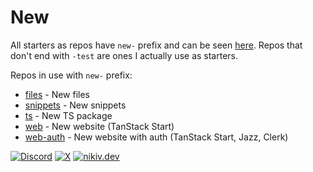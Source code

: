 # New

All starters as repos have `new-` prefix and can be seen [here](https://github.com/nikitavoloboev?tab=repositories&q=new-). Repos that don't end with `-test` are ones I actually use as starters.

Repos in use with `new-` prefix:

- [files](https://github.com/nikitavoloboev/new-files) - New files
- [snippets](https://github.com/nikitavoloboev/new-snippets) - New snippets
- [ts](https://github.com/nikitavoloboev/new-ts) - New TS package
- [web](https://github.com/nikitavoloboev/new-web) - New website (TanStack Start)
- [web-auth](https://github.com/nikitavoloboev/new-web-auth) - New website with auth (TanStack Start, Jazz, Clerk)

[![Discord](https://go.nikiv.dev/badge-discord)](https://go.nikiv.dev/discord) [![X](https://go.nikiv.dev/badge-x)](https://x.com/nikitavoloboev) [![nikiv.dev](https://go.nikiv.dev/badge-nikiv)](https://nikiv.dev)
